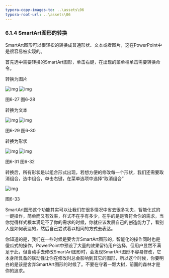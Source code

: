 ```yaml
---
typora-copy-images-to: ..\assets\06
typora-root-url: ..\assets\06
---
```


### 6.1.4  SmartArt图形的转换

SmartArt图形可以很轻松的转换成普通形状、文本或者图片，这在PowerPoint中是很容易被实现的。

首先选中需要转换的SmartArt图形，单击右键，在出现的菜单栏单击需要转换命令。

转换为图片

![img](/../../第六章特立独行.files/image102.jpg)       ![img](/../../第六章特立独行.files/image103.jpg)

图6-27                          图6-28     

转换为文本

![img](/../../第六章特立独行.files/image104.jpg)       ![img](/../../第六章特立独行.files/image105.jpg)

图6-29                          图6-30       

转换为形状

![img](/../../第六章特立独行.files/image106.jpg)      ![img](/../../第六章特立独行.files/image107.jpg)

图6-31                           图6-32         

转换后，所有形状是以组合形式出现，若想方便的修改每一个形状，我们还需要取消组合，选中组合，单击右键，在菜单选项中选择“取消组合”

![img](/../../第六章特立独行.files/image108.jpg)

图6-33

SmartArt图形这个功能其实可以让我们在很多情况中省去很多功夫，智能化式的一键操作，简单而又有效率，样式不在乎有多少，在乎的是是否符合你的需求，当你觉得样式根本满足不了你的需求的时候，你就应该发展自己的创造能力了，看别人是如何表达的，然后自己尝试着以相同的方式去表达。

你知道的是，我们在一些时候是要舍弃SmartArt图形的，智能化的操作同时也是傻瓜式的操作，PowerPoint中预设了大量的效果留待用户选择，但用户显然不满足于此，但当动手去修改SmartArt图形时，会发现SmartArt图形不容易修改，它本身所具备的联动性让你在修改时总会影响到其它的图形，所以这个时候，你要明白的是该是舍弃SmartArt图形的时候了。不要在守着一颗大树，前面的森林才是你的追求。